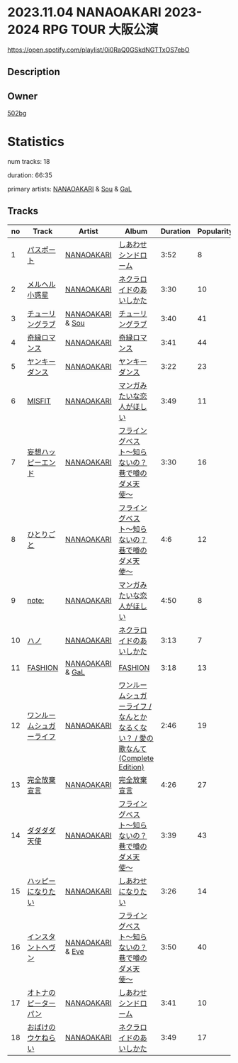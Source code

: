 # 2023.11.04 NANAOAKARI 2023-2024 RPG TOUR 大阪公演
https://open.spotify.com/playlist/0i0RaQ0GSkdNGTTxOS7ebO

## Description


## Owner
[502bg](https://open.spotify.com/user/4woroafc3tx648l7zc8quofbf)

# Statistics
num tracks: 18

duration: 66:35

primary artists: [NANAOAKARI](https://open.spotify.com/artist/06jSjpC81wzjoUoE61Fhdn) & [Sou](https://open.spotify.com/artist/04ZUR9nJSI7nr1ZrHKLGJ8) & [GaL](https://open.spotify.com/artist/4nJcMwwqXjSBZQOmghEU3E)

## Tracks
| no | Track | Artist | Album | Duration | Popularity |
| -- | ----- | ------ | ----- | -------- | ---------- |
| 1 | [パスポート](https://open.spotify.com/track/0gdMD2rxPLlh8Xof45qtCw) | [NANAOAKARI](https://open.spotify.com/artist/06jSjpC81wzjoUoE61Fhdn) | [しあわせシンドローム](https://open.spotify.com/album/0Hp4WYTcVXtsMQaifI4haQ) | 3:52 | 8 |
| 2 | [メルヘル小惑星](https://open.spotify.com/track/6RPV2yiZXWxuHBeu1sNib7) | [NANAOAKARI](https://open.spotify.com/artist/06jSjpC81wzjoUoE61Fhdn) | [ネクラロイドのあいしかた](https://open.spotify.com/album/2YqrbVcXlniP4Bs1iPJohT) | 3:30 | 10 |
| 3 | [チューリングラブ](https://open.spotify.com/track/1OnJWGEQbfCjUymF6zwfDx) | [NANAOAKARI](https://open.spotify.com/artist/06jSjpC81wzjoUoE61Fhdn) & [Sou](https://open.spotify.com/artist/04ZUR9nJSI7nr1ZrHKLGJ8) | [チューリングラブ](https://open.spotify.com/album/5XCBoZz7YgJFqJvkX1wyHV) | 3:40 | 41 |
| 4 | [奇縁ロマンス](https://open.spotify.com/track/7HpRzCOpC0AgRJwkxrk5bH) | [NANAOAKARI](https://open.spotify.com/artist/06jSjpC81wzjoUoE61Fhdn) | [奇縁ロマンス](https://open.spotify.com/album/1YujqcEfWz2zenKQKtDJKT) | 3:41 | 44 |
| 5 | [ヤンキーダンス](https://open.spotify.com/track/5Srs8p95uAhVvFBAQZaWjb) | [NANAOAKARI](https://open.spotify.com/artist/06jSjpC81wzjoUoE61Fhdn) | [ヤンキーダンス](https://open.spotify.com/album/5rO0lgXiwvffOspor3TN7Q) | 3:22 | 23 |
| 6 | [MISFIT](https://open.spotify.com/track/1PLkTrovQZTkpJZFFQIJEI) | [NANAOAKARI](https://open.spotify.com/artist/06jSjpC81wzjoUoE61Fhdn) | [マンガみたいな恋人がほしい](https://open.spotify.com/album/1ZH188sW33ZrhwSaRHDplr) | 3:49 | 11 |
| 7 | [妄想ハッピーエンド](https://open.spotify.com/track/6JC67cewaIfryB27pkDp4v) | [NANAOAKARI](https://open.spotify.com/artist/06jSjpC81wzjoUoE61Fhdn) | [フライングベスト〜知らないの？巷で噂のダメ天使〜](https://open.spotify.com/album/6cuRTbjbuFqCYyFnRiFwJC) | 3:30 | 16 |
| 8 | [ひとりごと](https://open.spotify.com/track/7jwLF3frS82qg0j7fhZO0q) | [NANAOAKARI](https://open.spotify.com/artist/06jSjpC81wzjoUoE61Fhdn) | [フライングベスト〜知らないの？巷で噂のダメ天使〜](https://open.spotify.com/album/6cuRTbjbuFqCYyFnRiFwJC) | 4:6 | 12 |
| 9 | [note:](https://open.spotify.com/track/5VNEb6t8rzprAmJBbLrT4f) | [NANAOAKARI](https://open.spotify.com/artist/06jSjpC81wzjoUoE61Fhdn) | [マンガみたいな恋人がほしい](https://open.spotify.com/album/1ZH188sW33ZrhwSaRHDplr) | 4:50 | 8 |
| 10 | [ハノ](https://open.spotify.com/track/0gRHVOJfsINzG4aKYSAiY4) | [NANAOAKARI](https://open.spotify.com/artist/06jSjpC81wzjoUoE61Fhdn) | [ネクラロイドのあいしかた](https://open.spotify.com/album/2YqrbVcXlniP4Bs1iPJohT) | 3:13 | 7 |
| 11 | [FASHION](https://open.spotify.com/track/3BMKgDobsg785E44ykRF9B) | [NANAOAKARI](https://open.spotify.com/artist/06jSjpC81wzjoUoE61Fhdn) & [GaL](https://open.spotify.com/artist/4nJcMwwqXjSBZQOmghEU3E) | [FASHION](https://open.spotify.com/album/4JYKimE9svfS0w0owrsduY) | 3:18 | 13 |
| 12 | [ワンルームシュガーライフ](https://open.spotify.com/track/77VsZ77eoamrA4UyYuRRxP) | [NANAOAKARI](https://open.spotify.com/artist/06jSjpC81wzjoUoE61Fhdn) | [ワンルームシュガーライフ / なんとかなるくない？ / 愛の歌なんて(Complete Edition)](https://open.spotify.com/album/10ELVGwOiCvZmTYBDEGEqT) | 2:46 | 19 |
| 13 | [完全放棄宣言](https://open.spotify.com/track/7DJWxtRq4jGcLBmqiqQTaf) | [NANAOAKARI](https://open.spotify.com/artist/06jSjpC81wzjoUoE61Fhdn) | [完全放棄宣言](https://open.spotify.com/album/0aboQ4fkRs3gBVjUpDPR4d) | 4:26 | 27 |
| 14 | [ダダダダ天使](https://open.spotify.com/track/2oRt9HVnW6bC7wIWQdTxDt) | [NANAOAKARI](https://open.spotify.com/artist/06jSjpC81wzjoUoE61Fhdn) | [フライングベスト〜知らないの？巷で噂のダメ天使〜](https://open.spotify.com/album/6cuRTbjbuFqCYyFnRiFwJC) | 3:39 | 43 |
| 15 | [ハッピーになりたい](https://open.spotify.com/track/5pctuptl1LzRSVSeNI0A2Q) | [NANAOAKARI](https://open.spotify.com/artist/06jSjpC81wzjoUoE61Fhdn) | [しあわせになりたい](https://open.spotify.com/album/77R8AHSWf5STZP7ZxJS0HA) | 3:26 | 14 |
| 16 | [インスタントヘヴン](https://open.spotify.com/track/1R8Md1Ol88i2Ilm7qpMXZk) | [NANAOAKARI](https://open.spotify.com/artist/06jSjpC81wzjoUoE61Fhdn) & [Eve](https://open.spotify.com/artist/58oPVy7oihAEXE0Ott6JOf) | [フライングベスト〜知らないの？巷で噂のダメ天使〜](https://open.spotify.com/album/6cuRTbjbuFqCYyFnRiFwJC) | 3:50 | 40 |
| 17 | [オトナのピーターパン](https://open.spotify.com/track/33qy8EcPmrpsLysm7FjByO) | [NANAOAKARI](https://open.spotify.com/artist/06jSjpC81wzjoUoE61Fhdn) | [しあわせシンドローム](https://open.spotify.com/album/0Hp4WYTcVXtsMQaifI4haQ) | 3:41 | 10 |
| 18 | [おばけのウケねらい](https://open.spotify.com/track/6Aov8XKfeiA47XBTuKZaHx) | [NANAOAKARI](https://open.spotify.com/artist/06jSjpC81wzjoUoE61Fhdn) | [ネクラロイドのあいしかた](https://open.spotify.com/album/2YqrbVcXlniP4Bs1iPJohT) | 3:49 | 17 |
        
